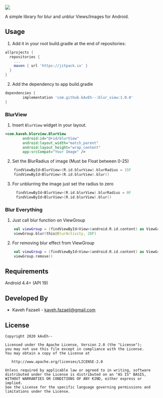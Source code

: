 [![](https://jitpack.io/v/kAvEh--/blur_view.svg)](https://jitpack.io/#kAvEh--/blur_view)

A simple library for blur and unblur Views/Images for Android.

## Usage

1. Add it in your root build.gradle at the end of repositories:
```groovy
allprojects {
  repositories {
    ...
    maven { url 'https://jitpack.io' }
  }
}
```
2. Add the dependency to app build.gradle
```groovy
dependencies {
        implementation 'com.github.kAvEh--:blur_view:1.0.0'
}
```
### BlurView
1. Insert `BlurView` widget in your layout.
```xml
<com.kaveh.blurview.BlurView
        android:id="@+id/blurView"
        android:layout_width="match_parent"
        android:layout_height="wrap_content"
        app:srcCompat="Your Image" />
```
2. Set the BlurRadius of image (Must be Float between 0-25)
```kotlin
    findViewById<BlurView>(R.id.blurView).blurRadius = 15F
    findViewById<BlurView>(R.id.blurView).blur()
```
3. For unblurring the image just set the radius to zero
```kotlin
     findViewById<BlurView>(R.id.blurView).blurRadius = 0F
     findViewById<BlurView>(R.id.blurView).blur()
 ```
### Blur Everything
1. Just call blur function on ViewGroup
```kotlin
    val viewGroup = (findViewById<View>(android.R.id.content) as ViewGroup).getChildAt(0) as ViewGroup
    viewGroup.blur(this@BlurActivity, 20F)
```
2. For removing blur effect from ViewGroup
```kotlin
    val viewGroup = (findViewById<View>(android.R.id.content) as ViewGroup).getChildAt(0) as ViewGroup
    viewGroup.remove()
```

## Requirements
Android 4.4+ (API 19)

## Developed By
* Kaveh Fazaeli - <kaveh.fazaeli@gmail.com>

## License

    Copyright 2020 kAvEh--

    Licensed under the Apache License, Version 2.0 (the "License");
    you may not use this file except in compliance with the License.
    You may obtain a copy of the License at

       http://www.apache.org/licenses/LICENSE-2.0

    Unless required by applicable law or agreed to in writing, software
    distributed under the License is distributed on an "AS IS" BASIS,
    WITHOUT WARRANTIES OR CONDITIONS OF ANY KIND, either express or implied.
    See the License for the specific language governing permissions and
    limitations under the License.

